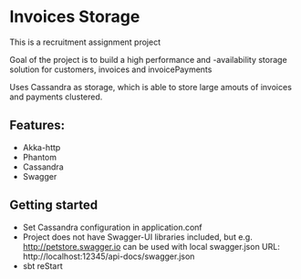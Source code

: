 Invoices Storage
=========================

This is a recruitment assignment project

Goal of the project is to build a high performance and -availability storage solution for customers, invoices and invoicePayments

Uses Cassandra as storage, which is able to store large amouts of invoices and payments clustered.

## Features:

* Akka-http
* Phantom
* Cassandra
* Swagger

## Getting started

* Set Cassandra configuration in application.conf
* Project does not have Swagger-UI libraries included, but e.g. http://petstore.swagger.io can be used with local swagger.json URL: http://localhost:12345/api-docs/swagger.json
* sbt reStart

